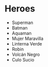 # Heroes

* Superman
* Batman
* Aquaman
* Mujer Maravilla
* Linterna Verde
* Robin
* Volcán Negro
* Culo Sucio
